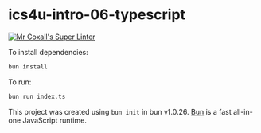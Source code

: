 # ics4u-intro-06-typescript

[![Mr Coxall's Super Linter](https://github.com/Curtis-Edwards/ICS4U-Intro-06-Typescript/workflows/Mr%20Coxall's%20Super%20Linter/badge.svg)](https://github.com/Curtis-Edwards/ICS4U-Intro-06-Typescript/actions/)

To install dependencies:

```bash
bun install
```

To run:

```bash
bun run index.ts
```

This project was created using `bun init` in bun v1.0.26. [Bun](https://bun.sh) is a fast all-in-one JavaScript runtime.
